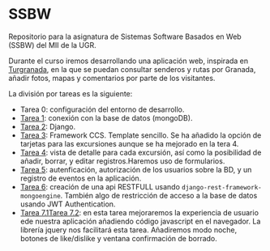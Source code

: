 # SSBW
Repositorio para la asignatura de Sistemas Software Basados en Web (SSBW) del MII de la UGR. 

Durante el curso iremos desarrollando una aplicación web, inspirada en [Turgranada](https://www.turgranada.es/cosas-que-hacer/turismo-activo-y-de-naturaleza/excursiones-y-senderismo/), en la que se puedan consultar senderos y rutas por Granada, añadir fotos, mapas y comentarios por parte de los visitantes.

La división por tareas es la siguiente:
 * Tarea 0: configuración del entorno de desarrollo.
 * [Tarea 1](https://github.com/PedroMFC/SSBW/commit/b317465fe6599d5c6b10598812c3efef450d9b17): conexión con la base de datos (mongoDB).
 * [Tarea 2](https://github.com/PedroMFC/SSBW/commit/2f7378167ee994b48e2378237bff5a898cf4faf2): Django.
 * [Tarea 3](https://github.com/PedroMFC/SSBW/commit/9495758ff05062cc23dd1cfc8ead213d3b86bb2e): Framework CCS. Template sencillo. Se ha añadido la opción de tarjetas para las excursiones aunque se ha mejorado en la tera 4.
 * [Tarea 4](https://github.com/PedroMFC/SSBW/commit/a38c644702c284799e30c7408da56664e52571e0): vista de detalle para cada excursión, así como la posibilidad de añadir, borrar, y editar registros.Haremos uso de formularios.
 * [Tarea 5](https://github.com/PedroMFC/SSBW/commit/93bcd49790bbc428a039c953093a4b8c97b0bdf6): autenficación, autorización de los usuarios sobre la BD, y un registro de eventos en la aplicación.
 * [Tarea 6](https://github.com/PedroMFC/SSBW/commit/25e42e724420aefb3f4f033b4fc11be76b766b4b): creación de una api RESTFULL usando `django-rest-framework-mongoengine`. También algo de restricción de acceso a la base de datos usando JWT Authentication.
 * [Tarea 7.1](https://github.com/PedroMFC/SSBW/commit/789236ae0374ea9fe9ea02d2c3b5789a759c0958)[Tarea 7.2](https://github.com/PedroMFC/SSBW/commit/970a190d333f95c3573d2974198829a39ebde97c): en esta tarea mejoraremos la experiencia de usuario ede nuestra aplicación añadiendo código javascript en el navegador. La librería jquery nos facilitará esta tarea. Añadiremos modo noche, botones de like/dislike y ventana confirmación de borrado.